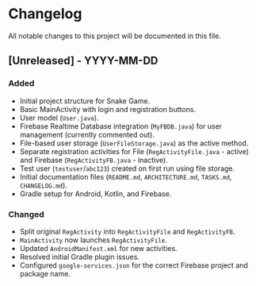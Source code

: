# Changelog

All notable changes to this project will be documented in this file.

## [Unreleased] - YYYY-MM-DD

### Added
- Initial project structure for Snake Game.
- Basic MainActivity with login and registration buttons.
- User model (`User.java`).
- Firebase Realtime Database integration (`MyFBDB.java`) for user management (currently commented out).
- File-based user storage (`UserFileStorage.java`) as the active method.
- Separate registration activities for File (`RegActivityFile.java` - active) and Firebase (`RegActivityFB.java` - inactive).
- Test user (`testuser`/`abc123`) created on first run using file storage.
- Initial documentation files (`README.md`, `ARCHITECTURE.md`, `TASKS.md`, `CHANGELOG.md`).
- Gradle setup for Android, Kotlin, and Firebase.

### Changed
- Split original `RegActivity` into `RegActivityFile` and `RegActivityFB`.
- `MainActivity` now launches `RegActivityFile`.
- Updated `AndroidManifest.xml` for new activities.
- Resolved initial Gradle plugin issues.
- Configured `google-services.json` for the correct Firebase project and package name. 